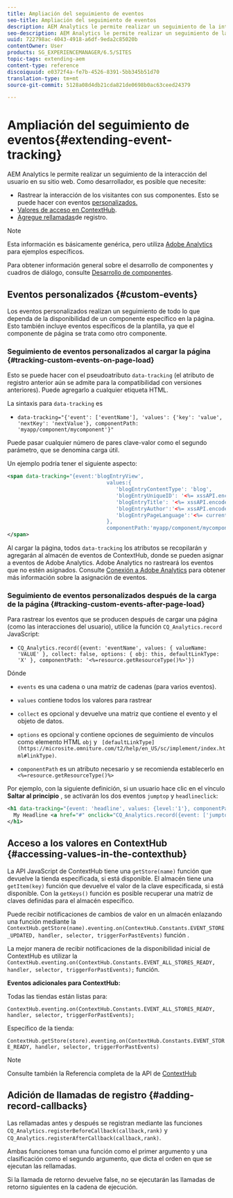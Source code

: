 ```yaml
---
title: Ampliación del seguimiento de eventos
seo-title: Ampliación del seguimiento de eventos
description: AEM Analytics le permite realizar un seguimiento de la interacción del usuario en su sitio web
seo-description: AEM Analytics le permite realizar un seguimiento de la interacción del usuario en su sitio web
uuid: 722798ac-4043-4918-a6df-9eda2c85020b
contentOwner: User
products: SG_EXPERIENCEMANAGER/6.5/SITES
topic-tags: extending-aem
content-type: reference
discoiquuid: e0372f4a-fe7b-4526-8391-5bb345b51d70
translation-type: tm+mt
source-git-commit: 5128a08d4db21cda821de0698b0ac63ceed24379

---
```



# Ampliación del seguimiento de eventos{#extending-event-tracking}

AEM Analytics le permite realizar un seguimiento de la interacción del usuario en su sitio web. Como desarrollador, es posible que necesite:

* Rastrear la interacción de los visitantes con sus componentes. Esto se puede hacer con eventos [personalizados.](#custom-events)
* [Valores de acceso en ContextHub](/help/sites-developing/extending-analytics.md#accessing-values-in-the-contexthub).
* [Agregue rellamadas](#adding-record-callbacks)de registro.

>[!NOTE]
>
>Esta información es básicamente genérica, pero utiliza [Adobe Analytics](/help/sites-administering/adobeanalytics.md) para ejemplos específicos.
>
>Para obtener información general sobre el desarrollo de componentes y cuadros de diálogo, consulte [Desarrollo de componentes](/help/sites-developing/components.md).

## Eventos personalizados {#custom-events}

Los eventos personalizados realizan un seguimiento de todo lo que dependa de la disponibilidad de un componente específico en la página. Esto también incluye eventos específicos de la plantilla, ya que el componente de página se trata como otro componente.

### Seguimiento de eventos personalizados al cargar la página {#tracking-custom-events-on-page-load}

Esto se puede hacer con el pseudoatributo `data-tracking` (el atributo de registro anterior aún se admite para la compatibilidad con versiones anteriores). Puede agregarlo a cualquier etiqueta HTML.

La sintaxis para `data-tracking` es

* `data-tracking="{'event': ['eventName'], 'values': {'key': 'value', 'nextKey': 'nextValue'}, componentPath: 'myapp/component/mycomponent'}"`

Puede pasar cualquier número de pares clave-valor como el segundo parámetro, que se denomina carga útil.

Un ejemplo podría tener el siguiente aspecto:

```xml
<span data-tracking="{event:'blogEntryView',
                                values:{
                                   'blogEntryContentType': 'blog',
                                   'blogEntryUniqueID': '<%= xssAPI.encodeForJSString(entry.getId()) %>',
                                   'blogEntryTitle': '<%= xssAPI.encodeForJSString(entry.getTitle()) %>',
                                   'blogEntryAuthor':'<%= xssAPI.encodeForJSString(entry.getAuthor()) %>',
                                   'blogEntryPageLanguage':'<%= currentPage.getLanguage(true) %>'
                                },
                                componentPath:'myapp/component/mycomponent'}">
</span>
```

Al cargar la página, todos `data-tracking` los atributos se recopilarán y agregarán al almacén de eventos de ContextHub, donde se pueden asignar a eventos de Adobe Analytics. Adobe Analytics no rastreará los eventos que no estén asignados. Consulte [Conexión a Adobe Analytics](/help/sites-administering/adobeanalytics.md) para obtener más información sobre la asignación de eventos.

### Seguimiento de eventos personalizados después de la carga de la página {#tracking-custom-events-after-page-load}

Para rastrear los eventos que se producen después de cargar una página (como las interacciones del usuario), utilice la función `CQ_Analytics.record` JavaScript:

* `CQ_Analytics.record({event: 'eventName', values: { valueName: 'VALUE' }, collect: false, options: { obj: this, defaultLinkType: 'X' }, componentPath: '<%=resource.getResourceType()%>'})`

Dónde

* `events` es una cadena o una matriz de cadenas (para varios eventos).

* `values` contiene todos los valores para rastrear
* `collect` es opcional y devuelve una matriz que contiene el evento y el objeto de datos.
* `options` es opcional y contiene opciones de seguimiento de vínculos como elemento HTML `obj` y ` [defaultLinkType](https://microsite.omniture.com/t2/help/en_US/sc/implement/index.html#linkType)`.

* `componentPath` es un atributo necesario y se recomienda establecerlo en `<%=resource.getResourceType()%>`

Por ejemplo, con la siguiente definición, si un usuario hace clic en el vínculo **Saltar al principio** , se activarán los dos eventos `jumptop` y `headlineclick`:

```xml
<h1 data-tracking="{event: 'headline', values: {level:'1'}, componentPath: '<%=resource.getResourceType()%>'}">
  My Headline <a href="#" onclick="CQ_Analytics.record({event: ['jumptop','headlineclick'],  values: {level:'1'}, componentPath: '<%=resource.getResourceType()%>'})">Jump to top</a>
</h1>
```

## Acceso a los valores en ContextHub {#accessing-values-in-the-contexthub}

La API JavaScript de ContextHub tiene una `getStore(name)` función que devuelve la tienda especificada, si está disponible. El almacén tiene una `getItem(key)` función que devuelve el valor de la clave especificada, si está disponible. Con la `getKeys()` función es posible recuperar una matriz de claves definidas para el almacén específico.

Puede recibir notificaciones de cambios de valor en un almacén enlazando una función mediante la `ContextHub.getStore(name).eventing.on(ContextHub.Constants.EVENT_STORE_UPDATED, handler, selector, triggerForPastEvents)` función .

La mejor manera de recibir notificaciones de la disponibilidad inicial de ContextHub es utilizar la `ContextHub.eventing.on(ContextHub.Constants.EVENT_ALL_STORES_READY, handler, selector, triggerForPastEvents);` función.

**Eventos adicionales para ContextHub:**

Todas las tiendas están listas para:

`ContextHub.eventing.on(ContextHub.Constants.EVENT_ALL_STORES_READY, handler, selector, triggerForPastEvents);`

Específico de la tienda:

`ContextHub.getStore(store).eventing.on(ContextHub.Constants.EVENT_STORE_READY, handler, selector, triggerForPastEvents)`

>[!NOTE]
>
>Consulte también la Referencia completa de la API de [ContextHub](https://helpx.adobe.com/experience-manager/6-5/sites/developing/using/contexthub-api.html#ContextHubJavascriptAPIReference)

## Adición de llamadas de registro {#adding-record-callbacks}

Las rellamadas antes y después se registran mediante las funciones `CQ_Analytics.registerBeforeCallback(callback,rank)` y `CQ_Analytics.registerAfterCallback(callback,rank)`.

Ambas funciones toman una función como el primer argumento y una clasificación como el segundo argumento, que dicta el orden en que se ejecutan las rellamadas.

Si la llamada de retorno devuelve false, no se ejecutarán las llamadas de retorno siguientes en la cadena de ejecución.
